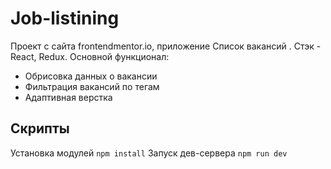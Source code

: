 
# Job-listining

Проект с сайта frontendmentor.io, приложение Список вакансий . Стэк - React, Redux. Основной функционал:
- Обрисовка данных о вакансии
- Фильтрация вакансий по тегам
- Адаптивная верстка


## Скрипты

Установка модулей `npm install`
Запуск дев-сервера `npm run dev`

